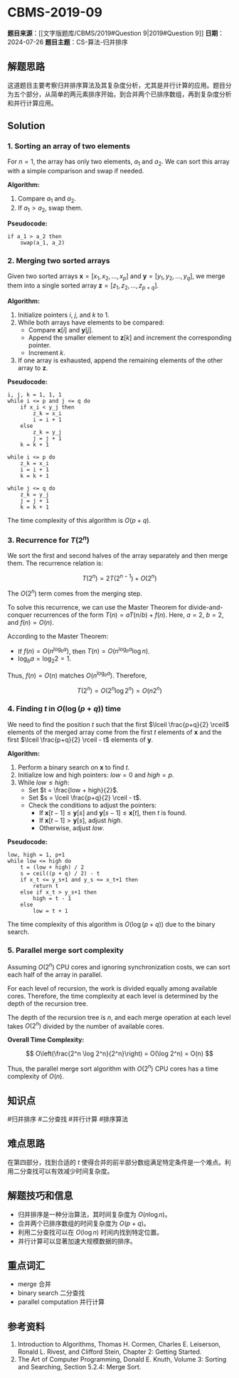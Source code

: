 # CBMS-2019-09

**题目来源**：[[文字版题库/CBMS/2019#Question 9|2019#Question 9]]
**日期**：2024-07-26
**题目主题**：CS-算法-归并排序

## 解题思路

这道题目主要考察归并排序算法及其复杂度分析，尤其是并行计算的应用。题目分为五个部分，从简单的两元素排序开始，到合并两个已排序数组，再到复杂度分析和并行计算应用。

## Solution

### 1. Sorting an array of two elements

For $n=1$, the array has only two elements, $a_1$ and $a_2$. We can sort this array with a simple comparison and swap if needed.

**Algorithm:**

1. Compare $a_1$ and $a_2$.
2. If $a_1 > a_2$, swap them.

**Pseudocode:**
```plaintext
if a_1 > a_2 then
    swap(a_1, a_2)
```

### 2. Merging two sorted arrays

Given two sorted arrays $\mathbf{x} = [x_1, x_2, \ldots, x_p]$ and $\mathbf{y} = [y_1, y_2, \ldots, y_q]$, we merge them into a single sorted array $\mathbf{z} = [z_1, z_2, \ldots, z_{p+q}]$.

**Algorithm:**

1. Initialize pointers $i$, $j$, and $k$ to $1$.
2. While both arrays have elements to be compared:
   - Compare $\mathbf{x}[i]$ and $\mathbf{y}[j]$.
   - Append the smaller element to $\mathbf{z}[k]$ and increment the corresponding pointer.
   - Increment $k$.
3. If one array is exhausted, append the remaining elements of the other array to $\mathbf{z}$.

**Pseudocode:**
```plaintext
i, j, k = 1, 1, 1
while i <= p and j <= q do
    if x_i < y_j then
        z_k = x_i
        i = i + 1
    else
        z_k = y_j
        j = j + 1
    k = k + 1

while i <= p do
    z_k = x_i
    i = i + 1
    k = k + 1

while j <= q do
    z_k = y_j
    j = j + 1
    k = k + 1
```

The time complexity of this algorithm is $O(p + q)$.

### 3. Recurrence for $T(2^n)$

We sort the first and second halves of the array separately and then merge them. The recurrence relation is:

$$
T(2^n) = 2T(2^{n-1}) + O(2^n)
$$

The $O(2^n)$ term comes from the merging step.

To solve this recurrence, we can use the Master Theorem for divide-and-conquer recurrences of the form $T(n) = aT(n/b) + f(n)$. Here, $a = 2$, $b = 2$, and $f(n) = O(n)$.

According to the Master Theorem:

- If $f(n) = O(n^{\log_b a})$, then $T(n) = O(n^{\log_b a} \log n)$.
- $\log_b a = \log_2 2 = 1$.

Thus, $f(n) = O(n)$ matches $O(n^{\log_b a})$. Therefore,

$$
T(2^n) = O(2^n \log 2^n) = O(n 2^n)
$$

### 4. Finding $t$ in $O(\log(p + q))$ time

We need to find the position $t$ such that the first $\lceil \frac{p+q}{2} \rceil$ elements of the merged array come from the first $t$ elements of $\mathbf{x}$ and the first $\lceil \frac{p+q}{2} \rceil - t$ elements of $\mathbf{y}$.

**Algorithm:**

1. Perform a binary search on $\mathbf{x}$ to find $t$.
2. Initialize low and high pointers: $low = 0$ and $high = p$.
3. While $low \leq high$:
   - Set $t = \frac{low + high}{2}$.
   - Set $s = \lceil \frac{p+q}{2} \rceil - t$.
   - Check the conditions to adjust the pointers:
     - If $\mathbf{x}[t-1] \leq \mathbf{y}[s]$ and $\mathbf{y}[s-1] \leq \mathbf{x}[t]$, then $t$ is found.
     - If $\mathbf{x}[t-1] > \mathbf{y}[s]$, adjust $high$.
     - Otherwise, adjust $low$.

**Pseudocode:**
```plaintext
low, high = 1, p+1
while low <= high do
    t = (low + high) / 2
    s = ceil((p + q) / 2) - t
    if x_t <= y_s+1 and y_s <= x_t+1 then
        return t
    else if x_t > y_s+1 then
        high = t - 1
    else
        low = t + 1
```

The time complexity of this algorithm is $O(\log(p + q))$ due to the binary search.

### 5. Parallel merge sort complexity

Assuming $O(2^n)$ CPU cores and ignoring synchronization costs, we can sort each half of the array in parallel.

For each level of recursion, the work is divided equally among available cores. Therefore, the time complexity at each level is determined by the depth of the recursion tree.

The depth of the recursion tree is $n$, and each merge operation at each level takes $O(2^n)$ divided by the number of available cores.

**Overall Time Complexity:**

$$
O\left(\frac{2^n \log 2^n}{2^n}\right) = O(\log 2^n) = O(n)
$$

Thus, the parallel merge sort algorithm with $O(2^n)$ CPU cores has a time complexity of $O(n)$.

## 知识点

#归并排序 #二分查找 #并行计算 #排序算法

## 难点思路

在第四部分，找到合适的 $t$ 使得合并的前半部分数组满足特定条件是一个难点。利用二分查找可以有效减少时间复杂度。

## 解题技巧和信息

- 归并排序是一种分治算法，其时间复杂度为 $O(n \log n)$。
- 合并两个已排序数组的时间复杂度为 $O(p + q)$。
- 利用二分查找可以在 $O(\log n)$ 时间内找到特定位置。
- 并行计算可以显著加速大规模数据的排序。

## 重点词汇

- merge 合并
- binary search 二分查找
- parallel computation 并行计算

## 参考资料

1. Introduction to Algorithms, Thomas H. Cormen, Charles E. Leiserson, Ronald L. Rivest, and Clifford Stein, Chapter 2: Getting Started.
2. The Art of Computer Programming, Donald E. Knuth, Volume 3: Sorting and Searching, Section 5.2.4: Merge Sort.
